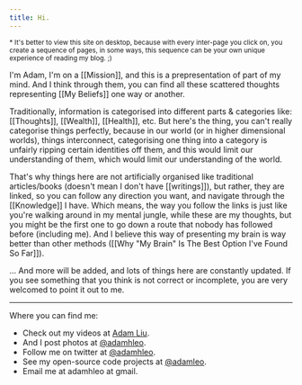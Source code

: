 ```yaml
---
title: Hi.
---
```


<sub>* It's better to view this site on desktop, because with every inter-page you click on, you create a sequence of pages, in some ways, this sequence can be your own unique experience of reading my blog. ;)</sub>

I'm Adam, I'm on a [[Mission]], and this is a prepresentation of part of my mind. And I think through them, you can find all these scattered thoughts representing [[My Beliefs]] one way or another.

Traditionally, information is categorised into different parts & categories like: [[Thoughts]], [[Wealth]], [[Health]], etc. But here's the thing, you can't really categorise things perfectly, because in our world (or in higher dimensional worlds), things interconnect, categorising one thing into a category is unfairly ripping certain identities off them, and this would limit our understanding of them, which would limit our understanding of the world.

That's why things here are not artificially organised like traditional articles/books (doesn't mean I don't have [[writings]]), but rather, they are linked, so you can follow any direction you want, and navigate through the [[Knowledge]] I have. Which means, the way you follow the links is just like you're walking around in my mental jungle, while these are my thoughts, but you might be the first one to go down a route that nobody has followed before (including me). And I believe this way of presenting my brain is way better than other methods ([[Why "My Brain" Is The Best Option I've Found So Far]]).

... And more will be added, and lots of things here are constantly updated. If you see something that you think is not correct or incomplete, you are very welcomed to point it out to me.

---

Where you can find me:

- Check out my videos at [Adam Liu](https://www.youtube.com/channel/UCH_HOJeExBZN_9R2LLNUKeA).
- And I post photos at [@adamhleo](https://www.instagram.com/adamhleo/).
- Follow me on twitter at [@adamhleo](https://twitter.com/adamhleo).
- See my open-source code projects at [@adamleo](https://github.com/adamleo).
- Email me at adamhleo at gmail.
